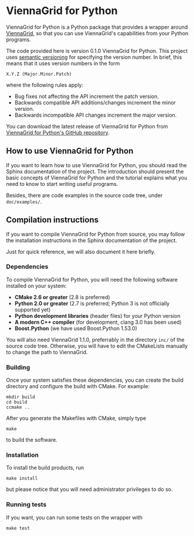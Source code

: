 # ViennaGrid for Python

ViennaGrid for Python is a Python package that provides a wrapper around [ViennaGrid](http://viennagrid.sourceforge.net "ViennaGrid - C++ Mesh Data Structure Library at High Convenience and Performance"), so that you can use ViennaGrid's capabilities from your Python programs.

The code provided here is version 0.1.0 ViennaGrid for Python. This project uses [semantic versioning](http://semver.org "Semantic Versioning 2.0.0-rc.2") for specifying the version number. In brief, this means that it uses version numbers in the form

	X.Y.Z (Major.Minor.Patch)

where the following rules apply:

* Bug fixes not affecting the API increment the patch version.
* Backwards compatible API additions/changes increment the minor version.
* Backwards incompatible API changes increment the major version.

You can download the latest release of ViennaGrid for Python from [ViennaGrid for Python's GitHub repository](https://github.com/genba/viennagrid-python).

## How to use ViennaGrid for Python

If you want to learn how to use ViennaGrid for Python, you should read the Sphinx documentation of the project. The introduction should present the basic concepts of ViennaGrid for Python and the tutorial explains what you need to know to start writing useful programs.

Besides, there are code examples in the source code tree, under `doc/examples/`.

## Compilation instructions

If you want to compile ViennaGrid for Python from source, you may follow the installation instructions in the Sphinx documentation of the project.

Just for quick reference, we will also document it here briefly.

### Dependencies

To compile ViennaGrid for Python, you will need the following software installed on your system:

* **CMake 2.6 or greater** (2.8 is preferred)
* **Python 2.0 or greater** (2.7 is preferred; Python 3 is not officially supported yet)
* **Python development libraries** (header files) for your Python version
* **A modern C++ compiler** (for development, clang 3.0 has been used)
* **Boost.Python** (we have used Boost.Python 1.53.0)

You will also need ViennaGrid 1.1.0, preferrably in the directory `inc/` of the source code tree. Otherwise, you will have to edit the CMakeLists manually to change the path to ViennaGrid.

### Building

Once your system satisfies these dependencias, you can create the build directory and configure the build with CMake. For example:

	mkdir build
	cd build
	ccmake ..

After you generate the Makefiles with CMake, simply type

	make

to build the software.

### Installation

To install the build products, run

	make install

but please notice that you will need administrator privileges to do so.

### Running tests

If you want, you can run some tests on the wrapper with

	make test

